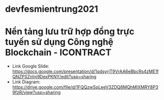# devfesmientrung2021
# Nền tảng lưu trữ hợp đồng trực tuyến sử dụng Công nghệ Blockchain - ICONTRACT

 
 - Link Google Slide: https://docs.google.com/presentation/d/1qdsyrjT9VrAA6eBbcRs4zME1fQNZPSZnlnj9DexPKNY/edit?usp=sharing
 - Link Diagram: https://drive.google.com/file/d/1FQQzwSpLeeV3ZDQ8MQhMlXMRY8P39fzR/view?usp=sharing
 
